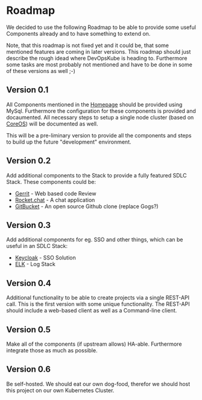 # Roadmap

We decided to use the following Roadmap to be able to provide some useful Components already and to have something to extend on.

Note, that this roadmap is not fixed yet and it could be, that some mentioned features are coming in later versions. This roadmap should just describe the rough idead where DevOpsKube is heading to. Furthermore some tasks are most probably not mentioned and have to be done in some of these versions as well ;-)

## Version 0.1

All Components mentioned in the [Homepage](/) should be provided using MySql. Furthermore the configuration for these components is provided and docaumented. All necessary steps to setup a single node cluster (based on [CoreOS](https://coreos.com/)) will be documented as well.

This will be a pre-liminary version to provide all the components and steps to build up the future "development" environment.

## Version 0.2

Add additional components to the Stack to provide a fully featured SDLC Stack. These components could be:

* [Gerrit](https://www.gerritcodereview.com/) - Web based code Review
* [Rocket.chat](https://rocket.chat/) - A chat application
* [GitBucket](https://github.com/gitbucket/gitbucket) - An open source Github clone (replace Gogs?)

## Version 0.3

Add additional components for eg. SSO and other things, which can be useful in an SDLC Stack:

* [Keycloak](http://www.keycloak.org/) - SSO Solution
* [ELK](https://www.elastic.co/products/kibana) - Log Stack

## Version 0.4

Additional functionality to be able to create projects via a single REST-API call. This is the first version with some unique functionality. The REST-API should include a web-based client as well as a Command-line client.

## Version 0.5

Make all of the components (if upstream allows) HA-able. Furthermore integrate those as much as possible.

## Version 0.6

Be self-hosted. We should eat our own dog-food, therefor we should host this project on our own Kubernetes Cluster.
